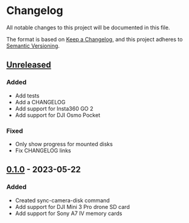 # Changelog
All notable changes to this project will be documented in this file.

The format is based on [Keep a Changelog](https://keepachangelog.com/en/1.1.0/),
and this project adheres to [Semantic Versioning](https://semver.org/spec/v2.0.0.html).

## [Unreleased]
### Added
- Add tests
- Add a CHANGELOG
- Add support for Insta360 GO 2
- Add support for DJI Osmo Pocket

### Fixed
- Only show progress for mounted disks
- Fix CHANGELOG links

## [0.1.0] - 2023-05-22
### Added
- Created sync-camera-disk command
- Add support for DJI Mini 3 Pro drone SD card
- Add support for Sony A7 IV memory cards

[Unreleased]: https://github.com/micktwomey/sync-camera-disk/compare/0.1.0...HEAD
[0.1.0]: https://github.com/micktwomey/sync-camera-disk/releases/tag/0.1.0
